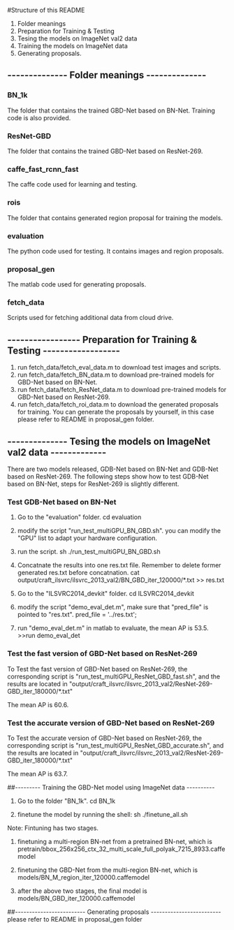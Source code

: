 #Structure of this README
1. Folder meanings
2. Preparation for Training & Testing
3. Tesing the models on ImageNet val2 data
4. Training the models on ImageNet data
5. Generating proposals.

## -------------- Folder meanings --------------
### BN_1k
The folder that contains the trained GBD-Net based on BN-Net. Training code is also provided.

### ResNet-GBD
The folder that contains the trained GBD-Net based on ResNet-269.

### caffe_fast_rcnn_fast
The caffe code used for learning and testing.

### rois
The folder that contains generated region proposal for training the models.

### evaluation
The python code used for testing. It contains images and region proposals.

### proposal_gen
The matlab code used for generating proposals.

### fetch_data
Scripts used for fetching additional data from cloud drive.

## ----------------- Preparation for Training & Testing ------------------
1. run fetch_data/fetch_eval_data.m to download test images and scripts.
2. run fetch_data/fetch_BN_data.m to download pre-trained models for GBD-Net based on BN-Net.
3. run fetch_data/fetch_ResNet_data.m to download pre-trained models for GBD-Net based on ResNet-269.
4. run fetch_data/fetch_roi_data.m to download the generated proposals for training. You can generate the proposals by yourself, in this case please refer to README in proposal_gen folder.

## -------------- Tesing the models on ImageNet val2 data -------------
There are two models released, GDB-Net based on BN-Net and GDB-Net based on ResNet-269.
The following steps show how to test GDB-Net based on BN-Net, steps for ResNet-269 is slightly different.

### Test GDB-Net based on BN-Net
1. Go to the "evaluation" folder.
cd evaluation

2. modify the script "run_test_multiGPU_BN_GBD.sh".
you can modify the "GPU" list to adapt your hardware configuration.

3. run the script.
sh ./run_test_multiGPU_BN_GBD.sh

4. Concatnate the results into one res.txt file. Remember to delete former generated res.txt before concatnation.
cat output/craft_ilsvrc/ilsvrc_2013_val2/BN_GBD_iter_120000/*.txt >> res.txt

5. Go to the "ILSVRC2014_devkit" folder.
cd ILSVRC2014_devkit

6. modify the script "demo_eval_det.m", make sure that "pred_file" is pointed to "res.txt".
pred_file = '../res.txt';

7. run "demo_eval_det.m" in matlab to evaluate, the mean AP is 53.5.
\>>run demo_eval_det

### Test the fast version of GBD-Net based on ResNet-269

To Test the fast version of GBD-Net based on ResNet-269, the corresponding script is "run_test_multiGPU_ResNet_GBD_fast.sh", and the results are located in "output/craft_ilsvrc/ilsvrc_2013_val2/ResNet-269-GBD_iter_180000/*.txt"

The mean AP is 60.6.

### Test the accurate version of GBD-Net based on ResNet-269
To Test the accurate version of GBD-Net based on ResNet-269, the corresponding script is "run_test_multiGPU_ResNet_GBD_accurate.sh", and the results are located in "output/craft_ilsvrc/ilsvrc_2013_val2/ResNet-269-GBD_iter_180000/*.txt"

The mean AP is 63.7.

##--------- Training the GBD-Net model using ImageNet data ----------
1. Go to the folder "BN_1k".
cd BN_1k

2. finetune the model by running the shell:
sh ./finetune_all.sh

Note: Fintuning has two stages.

1. finetuning a multi-region BN-net from a pretrained BN-net, which is
pretrain/bbox_256x256_ctx_32_multi_scale_full_polyak_7215_8933.caffemodel

2. finetuning the GBD-Net from the multi-region BN-net, which is
models/BN_M_region_iter_120000.caffemodel

3. after the above two stages, the final model is
models/BN_GBD_iter_120000.caffemodel

##------------------------- Generating proposals -------------------------
please refer to README in proposal_gen folder
